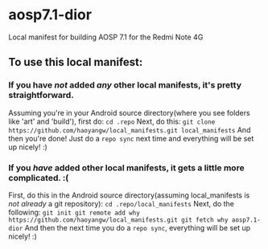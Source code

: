 # aosp7.1-dior
Local manifest for building AOSP 7.1 for the Redmi Note 4G

## To use this local manifest:

### If you have _not_ added _any_ other local manifests, it's pretty straightforward.
Assuming you're in your Android source directory(where you see folders like 'art' and 'build'), first do:
`cd .repo`
Next, do this:
`git clone https://github.com/haoyangw/local_manifests.git local_manifests`
And then you're done! Just do a `repo sync` next time and everything will be set up nicely! :)

### If you _have_ added other local manifests, it gets a little more complicated. :(
First, do this in the Android source directory(assuming local_manifests is _not already_ a git repository):
`cd .repo/local_manifests`
Next, do the following:
`git init
git remote add why https://github.com/haoyangw/local_manifests.git
git fetch why aosp7.1-dior`
And then the next time you do a `repo sync`, everything will be set up nicely! :)
